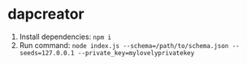 # dapcreator

1. Install dependencies:
`npm i`
2. Run command: `node index.js --schema=/path/to/schema.json --seeds=127.0.0.1 --private_key=mylovelyprivatekey`
